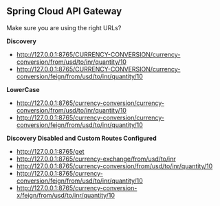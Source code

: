 ## Spring Cloud API Gateway
Make sure you are using the right URLs?

**Discovery**

* http://127.0.0.1:8765/CURRENCY-CONVERSION/currency-conversion/from/usd/to/inr/quantity/10
* http://127.0.0.1:8765/CURRENCY-CONVERSION/currency-conversion/feign/from/usd/to/inr/quantity/10

**LowerCase**

* http://127.0.0.1:8765/currency-conversion/currency-conversion/from/usd/to/inr/quantity/10
* http://127.0.0.1:8765/currency-conversion/currency-conversion/feign/from/usd/to/inr/quantity/10

**Discovery Disabled and Custom Routes Configured**

* http://127.0.0.1:8765/get
* http://127.0.0.1:8765/currency-exchange/from/usd/to/inr
* http://127.0.0.1:8765/currency-conversion/from/usd/to/inr/quantity/10
* http://127.0.0.1:8765/currency-conversion/feign/from/usd/to/inr/quantity/10
* http://127.0.0.1:8765/currency-conversion-x/feign/from/usd/to/inr/quantity/10
